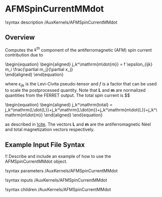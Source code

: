 # AFMSpinCurrentMMdot

!syntax description /AuxKernels/AFMSpinCurrentMMdot

## Overview

Computes the $k^\mathrm{th}$ component of the antiferromagnetic (AFM) spin current contribution due to

\begin{equation}
  \begin{aligned}
    j_k^\mathrm{m\dot{m}} = f \epsilon_{ijk} m_i \frac{\partial m_j}{\partial x_j}\
  \end{aligned}
\end{equation}

where $\epsilon_{ijk}$ is the Levi-Civita pseudo-tensor and $f$ is a factor that can be used to scale the postprocessed quantity. Note that $\mathbf{L}$ and $\mathbf{m}$ are normalized quantities from the FERRET output. The total spin current is $$

\begin{equation}
  \begin{aligned}
    j_k^\mathrm{total} = j_k^\mathrm{L\dot{L}}+j_k^\mathrm{L\dot{m}}+j_k^\mathrm{m\dot{L}}+j_k^\mathrm{m\dot{m}}
  \end{aligned}
\end{equation}

as described in [!cite](Cheng2014). The vectors $\mathbf{L}$ and $\mathbf{m}$ are the antiferromagnetic Néel and total magnetization vectors respectively.

## Example Input File Syntax

!! Describe and include an example of how to use the AFMSpinCurrentMMdot object.

!syntax parameters /AuxKernels/AFMSpinCurrentMMdot

!syntax inputs /AuxKernels/AFMSpinCurrentMMdot

!syntax children /AuxKernels/AFMSpinCurrentMMdot
